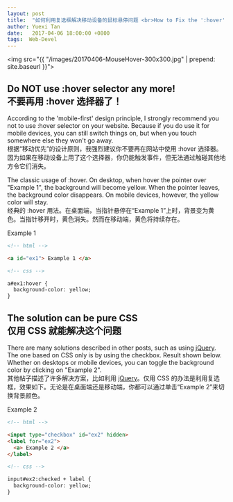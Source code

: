 ```yaml
---
layout: post
title:  "如何利用复选框解决移动设备的鼠标悬停问题 <br>How to Fix the ':hover' Problem on Mobile Devices with Checkbox"
author: Yuexi Tan
date:   2017-04-06 18:00:00 +0800
tags:  Web-Devel
---
```


<img src="{{ "/images/20170406-MouseHover-300x300.jpg" | prepend: site.baseurl }}">

## Do NOT use :hover selector any more! <br>不要再用 :hover 选择器了！

According to the 'mobile-first' design principle, I strongly recommend you not to use :hover selector on your website. Because if you do use it for mobile devices, you can still switch things on, but when you touch somewhere else they won't go away. <br>
根据“移动优先”的设计原则，我强烈建议你不要再在网站中使用 :hover 选择器。因为如果在移动设备上用了这个选择器，你仍能触发事件，但无法通过触碰其他地方令它们消失。

The classic usage of :hover. On desktop, when hover the pointer over "Example 1", the background will become yellow. When the pointer leaves, the background color disappears. On mobile devices, however, the yellow color will stay. <br>
经典的 :hover 用法。在桌面端，当指针悬停在“Example 1”上时，背景变为黄色。当指针移开时，黄色消失。然而在移动端，黄色将持续存在。

<style>
a#ex1:hover {
  background-color: yellow;
}
</style>
<a id="ex1"> Example 1 </a>

```html
<!-- html -->

<a id="ex1"> Example 1 </a>

<!-- css -->

a#ex1:hover {
  background-color: yellow;
}
```

## The solution can be pure CSS <br>仅用 CSS 就能解决这个问题

There are many solutions described in other posts, such as using [jQuery](https://cmsdk.com/jquery/jquery-hoverclick-on-desktop-and-mobile-devices.html). The one based on CSS only is by using the checkbox. Result shown below. Whether on desktops or mobile devices, you can toggle the background color by clicking on "Example 2". <br>
其他帖子描述了许多解决方案，比如利用 [jQuery](https://cmsdk.com/jquery/jquery-hoverclick-on-desktop-and-mobile-devices.html)。仅用 CSS 的办法是利用复选框，效果如下。无论是在桌面端还是移动端，你都可以通过单击“Example 2”来切换背景颜色。

<style>
input#ex2:checked + label {
  background-color: yellow;
}
</style>
<input type="checkbox" id="ex2" hidden>
<label for="ex2">
  <a> Example 2 </a>
</label>

```html
<!-- html -->

<input type="checkbox" id="ex2" hidden>
<label for="ex2">
  <a> Example 2 </a>
</label>

<!-- css -->

input#ex2:checked + label {
  background-color: yellow;
}
```

